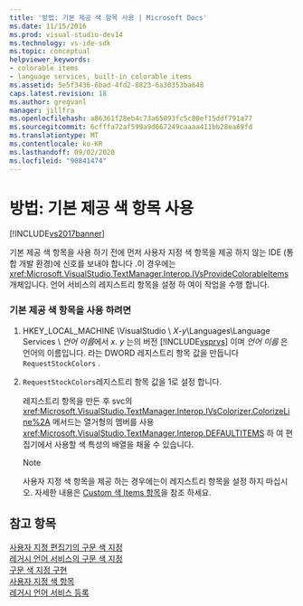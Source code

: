 ```yaml
---
title: '방법: 기본 제공 색 항목 사용 | Microsoft Docs'
ms.date: 11/15/2016
ms.prod: visual-studio-dev14
ms.technology: vs-ide-sdk
ms.topic: conceptual
helpviewer_keywords:
- colorable items
- language services, built-in colorable items
ms.assetid: 5e5f3436-6bad-4fd2-8823-6a30353ba648
caps.latest.revision: 18
ms.author: gregvanl
manager: jillfra
ms.openlocfilehash: a86361f28eb4c73a65093fc5c80ef15ddf791a77
ms.sourcegitcommit: 6cfffa72af599a9d667249caaaa411bb28ea69fd
ms.translationtype: MT
ms.contentlocale: ko-KR
ms.lasthandoff: 09/02/2020
ms.locfileid: "90841474"
---
```

# <a name="how-to-use-built-in-colorable-items"></a>방법: 기본 제공 색 항목 사용
[!INCLUDE[vs2017banner](../../includes/vs2017banner.md)]

기본 제공 색 항목을 사용 하기 전에 먼저 사용자 지정 색 항목을 제공 하지 않는 IDE (통합 개발 환경)에 신호를 보내야 합니다 .이 경우에는 <xref:Microsoft.VisualStudio.TextManager.Interop.IVsProvideColorableItems> 개체입니다. 언어 서비스의 레지스트리 항목을 설정 하 여이 작업을 수행 합니다.  
  
### <a name="to-use-built-in-colorable-items"></a>기본 제공 색 항목을 사용 하려면  
  
1. HKEY_LOCAL_MACHINE \VisualStudio \\ *X-y*\Languages\Language Services \\ *언어 이름*에서 *x. y* 는의 버전 [!INCLUDE[vsprvs](../../includes/vsprvs-md.md)] 이며 *언어 이름* 은 언어의 이름입니다. 라는 DWORD 레지스트리 항목 값을 만듭니다 `RequestStockColors` .  
  
2. `RequestStockColors`레지스트리 항목 값을 1로 설정 합니다.  
  
     레지스트리 항목을 만든 후 svc의 <xref:Microsoft.VisualStudio.TextManager.Interop.IVsColorizer.ColorizeLine%2A> 메서드는 열거형의 멤버를 사용 <xref:Microsoft.VisualStudio.TextManager.Interop.DEFAULTITEMS> 하 여 편집기에서 사용할 색 특성의 배열을 채울 수 있습니다.  
  
    > [!NOTE]
    > 사용자 지정 색 항목을 제공 하는 경우에는이 레지스트리 항목을 설정 하지 마십시오. 자세한 내용은 [Custom 색 Items 항목](../../extensibility/internals/custom-colorable-items.md)을 참조 하세요.  
  
## <a name="see-also"></a>참고 항목  
 [사용자 지정 편집기의 구문 색 지정](../../extensibility/syntax-coloring-in-custom-editors.md)   
 [레거시 언어 서비스의 구문 색 지정](../../extensibility/internals/syntax-coloring-in-a-legacy-language-service.md)   
 [구문 색 지정 구현](../../extensibility/internals/implementing-syntax-coloring.md)   
 [사용자 지정 색 항목](../../extensibility/internals/custom-colorable-items.md)   
 [레거시 언어 서비스 등록](../../extensibility/internals/registering-a-legacy-language-service2.md)
